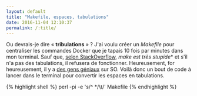 ```yaml
---
layout: default
title: "Makefile, espaces, tabulations"
date: 2016-11-04 12:10:37
permalink: /:title/
---
```

Ou devrais-je dire « **tribulations** » ? J'ai voulu créer un *Makefile* pour centraliser les commandes Docker que je tapais 10 fois par minutes dans mon terminal. Sauf que, [selon StackOverflow](https://stackoverflow.com/questions/16931770/makefile4-missing-separator-stop/16945143#16945143), **make* est très stupide** et s'il n'a pas des tabulations, il refusera de fonctionner. Heureusement, for heureusement, il y a [des gens géniaux](https://stackoverflow.com/questions/18936337/makefile1-missing-separator-stop/18936447#18936447) sur SO. Voilà donc un bout de code à lancer dans le terminal pour convertir les espaces en tabulations.

{% highlight shell %}
perl -pi -e 's/^  */\\t/' Makefile
{% endhighlight %}